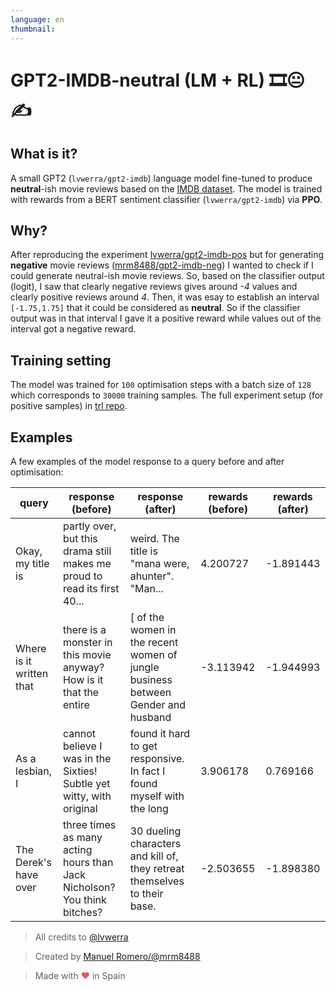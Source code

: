 ```yaml
---
language: en
thumbnail:
---
```


# GPT2-IMDB-neutral (LM + RL) 🎞😐✍

## What is it?
A small GPT2 (`lvwerra/gpt2-imdb`) language model fine-tuned to produce **neutral**-ish movie reviews based on the [IMDB dataset](https://www.kaggle.com/lakshmi25npathi/imdb-dataset-of-50k-movie-reviews). The model is trained with rewards from a BERT sentiment classifier (`lvwerra/gpt2-imdb`) via **PPO**.

## Why?
After reproducing the experiment [lvwerra/gpt2-imdb-pos](https://huggingface.co/lvwerra/gpt2-imdb-pos) but for generating **negative** movie reviews ([mrm8488/gpt2-imdb-neg](https://huggingface.co/mrm8488/gpt2-imdb-neg)) I wanted to check if I could generate neutral-ish movie reviews. So, based on the classifier output (logit), I saw that clearly negative reviews gives around *-4* values and clearly positive reviews around *4*. Then, it was esay to establish an interval ```[-1.75,1.75]``` that it could be considered as **neutral**. So if the classifier output was in that interval I gave it a positive reward while values out of the interval got a negative reward.

## Training setting
The model was trained for `100` optimisation steps with a batch size of `128` which corresponds to `30000` training samples. The full experiment setup (for positive samples) in [trl repo](https://lvwerra.github.io/trl/04-gpt2-sentiment-ppo-training/).

## Examples
A few examples of the model response to a query before and after optimisation:

| query | response (before) | response (after) | rewards (before) | rewards (after) |
|-------|-------------------|------------------|------------------|-----------------|
|Okay, my title is|partly over, but this drama still makes me proud to read its first 40...|weird. The title is "mana were, ahunter". "Man...|4.200727 |-1.891443|
|Where is it written that|there is a monster in this movie anyway? How is it that the entire|[ of the women in the recent women of jungle business between Gender and husband| -3.113942| -1.944993|
|As a lesbian, I|cannot believe I was in the Sixties! Subtle yet witty, with original| found it hard to get responsive. In fact I found myself with the long|	3.906178|	0.769166|
|The Derek's have over|three times as many acting hours than Jack Nicholson? You think bitches?|30 dueling characters and kill of, they retreat themselves to their base.|-2.503655| -1.898380|


> All credits to [@lvwerra](https://twitter.com/lvwerra)

> Created by [Manuel Romero/@mrm8488](https://twitter.com/mrm8488)

> Made with <span style="color: #e25555;">&hearts;</span> in Spain
